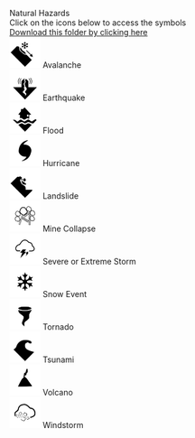 Natural Hazards<br>Click on the icons below to access the symbols<br><a href='https://minhaskamal.github.io/DownGit/#/home?url=https://github.com/NAPSG/DHS-Symbol-Server/tree/main/dhs-symbol/assets/icons/Natural Hazards/Natural Hazards'>Download this folder by clicking here</a><br><a href='https://github.com/NAPSG/DHS-Symbol-Server/raw/main/dhs-symbol/assets/icons/Natural%20Hazards/Natural%20Hazards/icon-IAA.svg'><img src='icon-IAA.svg' width='55'></a> Avalanche<br><a href='https://github.com/NAPSG/DHS-Symbol-Server/raw/main/dhs-symbol/assets/icons/Natural%20Hazards/Natural%20Hazards/icon-IAB.svg'><img src='icon-IAB.svg' width='55'></a> Earthquake<br><a href='https://github.com/NAPSG/DHS-Symbol-Server/raw/main/dhs-symbol/assets/icons/Natural%20Hazards/Natural%20Hazards/icon-IAC.svg'><img src='icon-IAC.svg' width='55'></a> Flood<br><a href='https://github.com/NAPSG/DHS-Symbol-Server/raw/main/dhs-symbol/assets/icons/Natural%20Hazards/Natural%20Hazards/icon-IAD.svg'><img src='icon-IAD.svg' width='55'></a> Hurricane<br><a href='https://github.com/NAPSG/DHS-Symbol-Server/raw/main/dhs-symbol/assets/icons/Natural%20Hazards/Natural%20Hazards/icon-IAE.svg'><img src='icon-IAE.svg' width='55'></a> Landslide<br><a href='https://github.com/NAPSG/DHS-Symbol-Server/raw/main/dhs-symbol/assets/icons/Natural%20Hazards/Natural%20Hazards/icon-IAF.svg'><img src='icon-IAF.svg' width='55'></a> Mine Collapse<br><a href='https://github.com/NAPSG/DHS-Symbol-Server/raw/main/dhs-symbol/assets/icons/Natural%20Hazards/Natural%20Hazards/icon-IAG.svg'><img src='icon-IAG.svg' width='55'></a> Severe or Extreme Storm<br><a href='https://github.com/NAPSG/DHS-Symbol-Server/raw/main/dhs-symbol/assets/icons/Natural%20Hazards/Natural%20Hazards/icon-IAH.svg'><img src='icon-IAH.svg' width='55'></a> Snow Event<br><a href='https://github.com/NAPSG/DHS-Symbol-Server/raw/main/dhs-symbol/assets/icons/Natural%20Hazards/Natural%20Hazards/icon-IAI.svg'><img src='icon-IAI.svg' width='55'></a> Tornado<br><a href='https://github.com/NAPSG/DHS-Symbol-Server/raw/main/dhs-symbol/assets/icons/Natural%20Hazards/Natural%20Hazards/icon-IAJ.svg'><img src='icon-IAJ.svg' width='55'></a> Tsunami<br><a href='https://github.com/NAPSG/DHS-Symbol-Server/raw/main/dhs-symbol/assets/icons/Natural%20Hazards/Natural%20Hazards/icon-IAK.svg'><img src='icon-IAK.svg' width='55'></a> Volcano<br><a href='https://github.com/NAPSG/DHS-Symbol-Server/raw/main/dhs-symbol/assets/icons/Natural%20Hazards/Natural%20Hazards/icon-IAL.svg'><img src='icon-IAL.svg' width='55'></a> Windstorm<br>